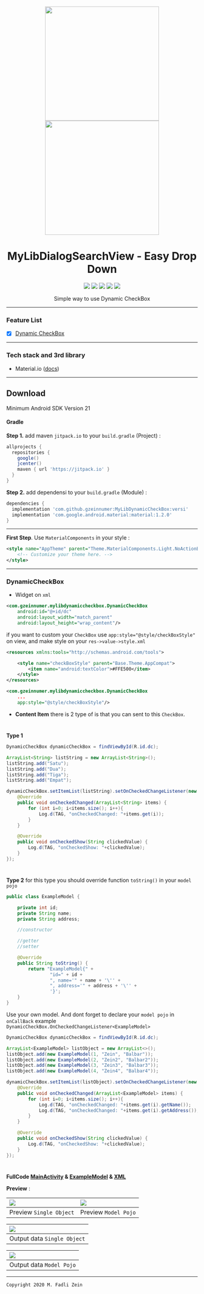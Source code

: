 <h1 align="center">
<img src="https://github.com/gzeinnumer/MyLibDynamicCheckBox/blob/master/preview/example1.jpg" width="300"/> <img src="https://github.com/gzeinnumer/MyLibDynamicCheckBox/blob/master/preview/example3.jpg" width="300"/>

</h1>

<h1 align="center">
  MyLibDialogSearchView - Easy Drop Down
</h1>

<div align="center">
    <a><img src="https://img.shields.io/badge/Version-1.0.0-brightgreen.svg?style=flat"></a>
    <a><img src="https://img.shields.io/badge/ID-gzeinnumer-blue.svg?style=flat"></a>
    <a><img src="https://img.shields.io/badge/Java-Suport-green?logo=java&style=flat"></a>
    <a><img src="https://img.shields.io/badge/Koltin-Suport-green?logo=kotlin&style=flat"></a>
    <a href="https://github.com/gzeinnumer"><img src="https://img.shields.io/github/followers/gzeinnumer?label=follow&style=social"></a>
    <br>
    <p>Simple way to use Dynamic CheckBox</p>
</div>

---

### Feature List
- [x] [Dynamic CheckBox](#DynamicCheckBox)

---

### Tech stack and 3rd library
- Material.io ([docs](https://material.io/develop/android/docs/getting-started))

---

## Download
Minimum Android SDK Version 21

#### Gradle
**Step 1.** add maven `jitpack.io` to your `build.gradle` (Project) :
```gradle
allprojects {
  repositories {
    google()
    jcenter()
    maven { url 'https://jitpack.io' }
  }
}
```

**Step 2.** add dependensi to your `build.gradle` (Module) :
```gradle
dependencies {
  implementation 'com.github.gzeinnumer:MyLibDynamicCheckBox:versi'
  implementation 'com.google.android.material:material:1.2.0'
}
```

---

**First Step**. Use `MaterialComponents` in your style :

```xml
<style name="AppTheme" parent="Theme.MaterialComponents.Light.NoActionBar">
    <!-- Customize your theme here. -->
</style>
```

---

### DynamicCheckBox

- Widget on `xml`
```xml
<com.gzeinnumer.mylibdynamiccheckbox.DynamicCheckBox
    android:id="@+id/dc"
    android:layout_width="match_parent"
    android:layout_height="wrap_content"/>
```

if you want to custom your `CheckBox` use `app:style="@style/checkBoxStyle"` on view, and make style on your `res->value->style.xml`
```xml
<resources xmlns:tools="http://schemas.android.com/tools">

    <style name="checkBoxStyle" parent="Base.Theme.AppCompat">
        <item name="android:textColor">#FFE500</item>
    </style>
</resources>
```
```xml
<com.gzeinnumer.mylibdynamiccheckbox.DynamicCheckBox
    ...
    app:style="@style/checkBoxStyle"/>
```

- **Content Item** there is 2 type of is that you can sent to this `CheckBox`.

#
**Type 1**
```java
DynamicCheckBox dynamicCheckBox = findViewById(R.id.dc);

ArrayList<String> listString = new ArrayList<String>();
listString.add("Satu");
listString.add("Dua");
listString.add("Tiga");
listString.add("Empat");

dynamicCheckBox.setItemList(listString).setOnCheckedChangeListener(new DynamicCheckBox.OnCheckedChangeListenerObject<String>() {
    @Override
    public void onCheckedChanged(ArrayList<String> items) {
        for (int i=0; i<items.size(); i++){
            Log.d(TAG, "onCheckedChanged: "+items.get(i));
        }
    }

    @Override
    public void onCheckedShow(String clickedValue) {
        Log.d(TAG, "onCheckedShow: "+clickedValue);
    }
});
```
#
**Type 2** for this type you should override function `toString()` in your `model pojo`
```java
public class ExampleModel {

    private int id;
    private String name;
    private String address;

    //constructor

    //getter
    //setter

    @Override
    public String toString() {
        return "ExampleModel{" +
                "id=" + id +
                ", name='" + name + '\'' +
                ", address='" + address + '\'' +
                '}';
    }
}
```
Use your own model. And dont forget to declare your `model pojo` in `onCallBack` example `DynamicCheckBox.OnCheckedChangeListener<ExampleModel>`
```java
DynamicCheckBox dynamicCheckBox = findViewById(R.id.dc);

ArrayList<ExampleModel> listObject = new ArrayList<>();
listObject.add(new ExampleModel(1, "Zein", "Balbar"));
listObject.add(new ExampleModel(2, "Zein2", "Balbar2"));
listObject.add(new ExampleModel(3, "Zein3", "Balbar3"));
listObject.add(new ExampleModel(4, "Zein4", "Balbar4"));

dynamicCheckBox.setItemList(listObject).setOnCheckedChangeListener(new DynamicCheckBox.OnCheckedChangeListener<ExampleModel>() {
    @Override
    public void onCheckedChanged(ArrayList<ExampleModel> items) {
        for (int i=0; i<items.size(); i++){
            Log.d(TAG, "onCheckedChanged: "+items.get(i).getName());
            Log.d(TAG, "onCheckedChanged: "+items.get(i).getAddress());
        }
    }

    @Override
    public void onCheckedShow(String clickedValue) {
        Log.d(TAG, "onCheckedShow: "+clickedValue);
    }
});
```
#
**FullCode [MainActivity](https://github.com/gzeinnumer/MyLibDynamicCheckBox/blob/master/app/src/main/java/com/gzeinnumer/mylibdynamiccheckbox/MainActivity.java) & [ExampleModel](https://github.com/gzeinnumer/MyLibDynamicCheckBox/blob/master/app/src/main/java/com/gzeinnumer/mylibdynamiccheckbox/ExampleModel.java) & [XML](https://github.com/gzeinnumer/MyLibDynamicCheckBox/blob/master/app/src/main/res/layout/activity_main.xml)**

**Preview** :

| <img src="https://github.com/gzeinnumer/MyLibDynamicCheckBox/blob/master/preview/example1.jpg"/>| <img src="https://github.com/gzeinnumer/MyLibDynamicCheckBox/blob/master/preview/example3.jpg"/> |
|:---|:---|
| Preview `Single Object`| Preview `Model Pojo`|

| <img src="https://github.com/gzeinnumer/MyLibDynamicCheckBox/blob/master/preview/example2.jpg"/> |
|:---|
| Output data `Single Object`|

| <img src="https://github.com/gzeinnumer/MyLibDynamicCheckBox/blob/master/preview/example4.jpg"/> |
|:---|
|  Output data `Model Pojo`|

---

```
Copyright 2020 M. Fadli Zein
```